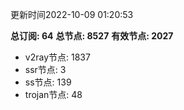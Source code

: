 更新时间2022-10-09 01:20:53

**总订阅: 64**
**总节点: 8527**
**有效节点: 2027**
- v2ray节点: 1837
- ssr节点: 3
- ss节点: 139
- trojan节点: 48
